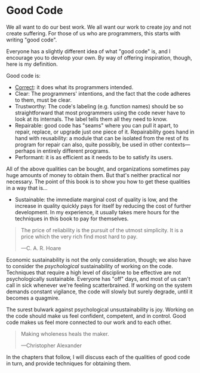 # Good Code

We all want to do our best work. We all want our work to create joy and not create suffering. For those of us who are programmers, this starts with writing "good code".

Everyone has a slightly different idea of what "good code" is, and I encourage you to develop your own. By way of offering inspiration, though, here is my definition.

Good code is:

- [Correct](correctness.html): it does what its programmers intended.
- Clear: The programmers' intentions, and the fact that the code adheres to them, must be clear.
- Trustworthy: The code's labeling (e.g. function names) should be so straightforward that most programmers using the code never have to look at its internals. The label tells them all they need to know.
- Repairable: good code has "seams" where you can pull it apart, to repair, replace, or upgrade just one piece of it. Repairability goes hand in hand with reusability: a module that can be isolated from the rest of its program for repair can also, quite possibly, be used in other contexts—perhaps in entirely different programs.
- Performant: it is as efficient as it needs to be to satisfy its users.

All of the above qualities can be bought, and organizations sometimes pay huge amounts of money to obtain them. But that's neither practical nor necessary. The point of this book is to show you how to get these qualities in a way that is...

- Sustainable: the immediate marginal cost of quality is low, and the increase in quality quickly pays for itself by reducing the cost of further development. In my experience, it usually takes mere hours for the techniques in this book to pay for themselves.

> The price of reliability is the pursuit of the utmost simplicity. It is a price which the very rich find most hard to pay.
>
> —C. A. R. Hoare

Economic sustainability is not the only consideration, though; we also have to consider the _psychological_ sustainability of working on the code. Techniques that require a high level of discipline to be effective are not psychologically sustainable. Everyone has "off" days, and most of us can't call in sick whenever we're feeling scatterbrained. If working on the system demands constant vigilance, the code will slowly but surely degrade, until it becomes a quagmire.

The surest bulwark against psychological unsustainability is joy. Working on the code should make us feel confident, competent, and in control. Good code makes us feel more connected to our work and to each other.

> Making wholeness heals the maker.
>
> —Christopher Alexander

In the chapters that follow, I will discuss each of the qualities of good code in turn, and provide techniques for obtaining them.